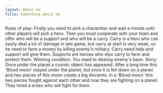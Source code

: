 ```yaml
---
layout: About me
Title: Something about me
---
```


Rules of play: Firstly you need to pick a charachter and wait a minute until other players will pick a hero. Then you must cooperate with your team and offer who will be a support and who will be a carry. Carry is a hero who can easily deal a lot of damage in late game, but carry at start is very weak, so he need to farm a money by killing enemy's military. Carry need help and support will give them. Supports are heroes who elps carry to farm and protect them.
Winning condition: You need to destroy enemy's base.
Story: Once under the planet a cosmic object has appeared. After a long time this 'Blood moon' stayed under the planet, but once it is fell down on a planet and two pieces of this moon create a big Ancients. In a 'Blood moon' this two pieces fought against each other and now they are fighting on a planet. They hired a eroes who will fight for them.
